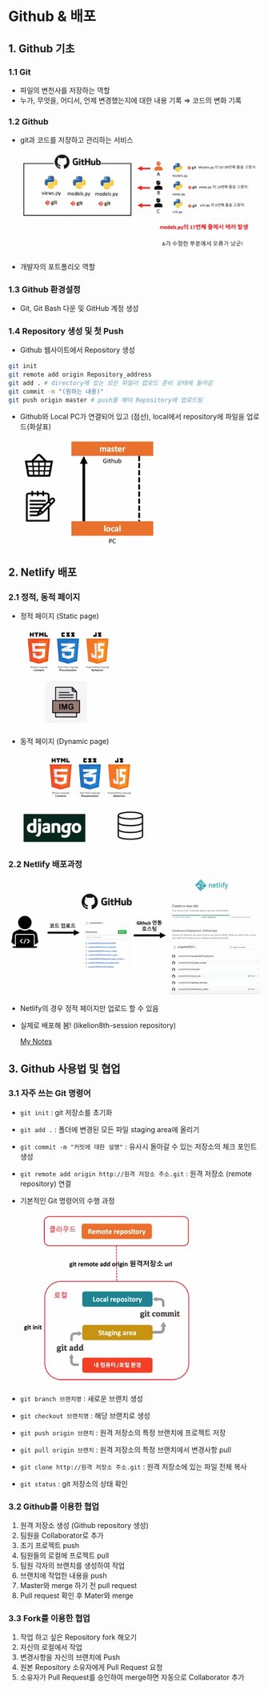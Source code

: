 # Github & 배포



## 1. Github 기초

### 1.1 Git

- 파일의 변천사를 저장하는 역할
- 누가, 무엇을, 어디서, 언제 변경했는지에 대한 내용 기록 ⇒ 코드의 변화 기록

### 1.2 Github

- git과 코드를 저장하고 관리하는 서비스

    ![github_image(1)](./img/github(1).png)

- 개발자의 포트폴리오 역할

### 1.3 Github 환경설정

- Git, Git Bash 다운 및 GitHub 계정 생성

### 1.4 Repository 생성 및 첫 Push

- Github 웹사이트에서 Repository 생성

```bash
git init
git remote add origin Repository_address
git add . # directory에 있는 모든 파일이 업로드 준비 상태에 들어감
git commit -m "(원하는 내용)" 
git push origin master # push를 해야 Repository에 업로드됨
```

- Github와 Local PC가 연결되어 있고 (점선), local에서 repository에 파일을 업로드(화살표)

    ![github_image(2)](./img/github(2).png)




## 2. Netlify 배포

### 2.1 정적, 동적 페이지

- 정적 페이지 (Static page)

    ![github_image(3)](./img/github(3).png)

- 동적 페이지 (Dynamic page)

    ![github_image(4)](./img/github(4).png)

### 2.2 Netlify 배포과정

![github_image(5)](./img/github(5).png)

- Netlify의 경우 정적 페이지만 업로드 할 수 있음
- 실제로 배포해 봄! (likelion8th-session repository)

    [My Notes](https://infallible-euclid-3fa87f.netlify.app/)




## 3. Github 사용법 및 협업

### 3.1 자주 쓰는 Git 명령어

- `git init` : git 저장소를 초기화
- `git add .` : 폴더에 변경된 모든 파일 staging area에 올리기
- `git commit -m "커밋에 대한 설명"` : 유사시 돌아갈 수 있는 저장소의 체크 포인트 생성
- `git remote add origin http://원격 저장소 주소.git` : 원격 저장소 (remote repository) 연결
- 기본적인 Git 명령어의 수행 과정

    ![github_image(6)](./img/github(6).png)

- `git branch 브랜치명` : 새로운 브랜치 생성
- `git checkout 브랜치명` : 해당 브랜치로 생성
- `git push origin 브랜치` : 원격 저장소의 특정 브랜치에 프로젝트 저장
- `git pull origin 브랜치` : 원격 저장소의 특정 브랜치에서 변경사항 pull
- `git clone http://원격 저장소 주소.git` : 원격 저장소에 있는 파일 전체 복사
- `git status` : git 저장소의 상태 확인

### 3.2 Github를 이용한 협업

1. 원격 저장소 생성 (Github repository 생성)
2. 팀원을 Collaborator로 추가
3. 초기 프로젝트 push
4. 팀원들의 로컬에 프로젝트 pull
5. 팀원 각자의 브랜치를 생성하여 작업
6. 브랜치에 작업한 내용을 push
7. Master와 merge 하기 전 pull request
8. Pull request 확인 후 Mater와 merge

### 3.3 Fork를 이용한 협업

1. 작업 하고 싶은 Repository fork 해오기
2. 자신의 로컬에서 작업
3. 변경사항을 자신의 브랜치에 Push
4. 원본 Repository 소유자에게 Pull Request 요청
5. 소유자가 Pull Request를 승인하여 merge하면 자동으로 Collaborator 추가